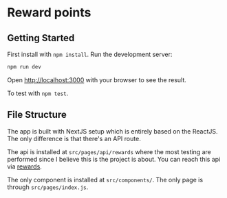 # Reward points

## Getting Started

First install with `npm install`. Run the development server:

```bash
npm run dev
```

Open [http://localhost:3000](http://localhost:3000) with your browser to see the result.

To test with `npm test`.

## File Structure

The app is built with NextJS setup which is entirely based on the ReactJS. The only difference is that there's an API route.

The api is installed at `src/pages/api/rewards` where the most testing are performed since I believe this is the project is about. You can reach this api via [rewards](http://localhost:3000/api/rewards).

The only component is installed at `src/components/`. The only page is through `src/pages/index.js`.
